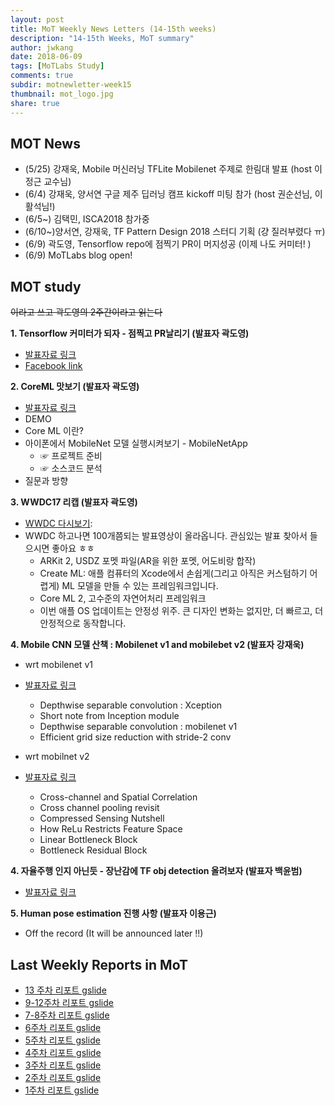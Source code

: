 ```yaml
---
layout: post
title: MoT Weekly News Letters (14-15th weeks)
description: "14-15th Weeks, MoT summary"
author: jwkang
date: 2018-06-09
tags: [MoTLabs Study]
comments: true
subdir: motnewletter-week15
thumbnail: mot_logo.jpg
share: true
---
```




## MOT News
- (5/25) 강재욱, Mobile 머신러닝 TFLite Mobilenet 주제로 한림대 발표 (host 이정근 교수님)
- (6/4) 강재욱, 양서연 구글 제주 딥러닝 캠프 kickoff  미팅 참가 (host 권순선님, 이활석님!)
- (6/5~) 김택민, ISCA2018 참가중
- (6/10~)양서연, 강재욱, TF Pattern Design 2018 스터디 기획 (걍 질러부렸다 ㅠ)
- (6/9) 곽도영, Tensorflow repo에 점찍기 PR이 머지성공 (이제 나도 커미터! )
- (6/9) MoTLabs blog open!



## MOT study
~~이라고 쓰고 곽도영의 2주간이라고 읽는다~~

**1. Tensorflow 커미터가 되자 - 점찍고 PR날리기 (발표자 곽도영)**
- [발표자료 링크](https://goo.gl/3JMYge)
- [Facebook link](https://www.facebook.com/doyoung.gwak.1/posts/1773028826096633)

**2. CoreML 맛보기 (발표자 곽도영)**
- [발표자료 링크](https://goo.gl/1fw4y1)
- DEMO
- Core ML 이란?
- 아이폰에서 MobileNet 모델 실행시켜보기 - MobileNetApp
    - ☞ 프로젝트 준비
    - ☞ 소스코드 분석
- 질문과 방향


**3. WWDC17 리캡 (발표자 곽도영)**
- [WWDC 다시보기](https://developer.apple.com/wwdc/): 
- WWDC 하고나면 100개쯤되는 발표영상이 올라옵니다. 관심있는 발표 찾아서 들으시면 좋아요 ㅎㅎ
    - ARKit 2, USDZ 포멧 파일(AR을 위한 포멧, 어도비랑 합작)
    - Create ML: 애플 컴퓨터의 Xcode에서 손쉽게(그리고 아직은 커스텀하기 어렵게) ML 모델을 만들 수 있는 프레임워크입니다.
    - Core ML 2, 고수준의 자연어처리 프레임워크
    - 이번 애플 OS 업데이트는 안정성 위주. 큰 디자인 변화는 없지만, 더 빠르고, 더 안정적으로 동작합니다.


**4. Mobile CNN 모델 산책 : Mobilenet v1 and mobilebet v2 (발표자 강재욱)**
- wrt mobilenet v1
- [발표자료 링크](https://goo.gl/v8jNhM)
    - Depthwise separable convolution : Xception
    - Short note from Inception module
    - Depthwise separable convolution : mobilenet v1
    - Efficient grid size reduction with stride-2 conv

- wrt mobilnet v2
- [발표자료 링크](https://goo.gl/TbDxFH)
    - Cross-channel and Spatial Correlation
    - Cross channel pooling revisit
    - Compressed Sensing  Nutshell
    - How ReLu Restricts Feature Space
    - Linear Bottleneck Block
    - Bottleneck Residual Block

**4. 자율주행 인지 아닌듯 - 장난감에 TF obj detection 올려보자 (발표자 백윤범)** 
- [발표자료 링크](https://goo.gl/N6YqTg)

**5. Human pose estimation 진행 사항 (발표자 이용근)**
- Off the record (It will be announced later !!)



## Last Weekly Reports in MoT
- [13 주차 리포트 gslide]( https://goo.gl/SPKZUp )
- [9-12주차 리포트 gslide](https://goo.gl/SY6gHF)
- [7-8주차 리포트 gslide]( https://goo.gl/CYwZM2 )
- [6주차 리포트 gslide](https://goo.gl/GYPzzp)
- [5주차 리포트 gslide]( https://goo.gl/tBny5m )
- [4주차 리포트 gslide]( https://goo.gl/4JnQoc )
- [3주차 리포트 gslide]( https://goo.gl/JGSztP )
- [2주차 리포트 gslide]( https://goo.gl/T7o9tf )
- [1주차 리포트 gslide]( https://goo.gl/nNqMYg )
